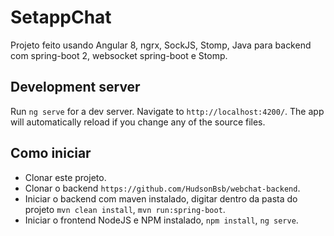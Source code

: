 # SetappChat

Projeto feito usando Angular 8, ngrx, SockJS, Stomp, Java para backend com spring-boot 2, websocket spring-boot e Stomp.

## Development server

Run `ng serve` for a dev server. Navigate to `http://localhost:4200/`. The app will automatically reload if you change any of the source files.

## Como iniciar

- Clonar este projeto.
- Clonar o backend `https://github.com/HudsonBsb/webchat-backend`.
- Iniciar o backend com maven instalado, digitar dentro da pasta do projeto `mvn clean install`, `mvn run:spring-boot`.
- Iniciar o frontend NodeJS e NPM instalado, `npm install`, `ng serve`.
